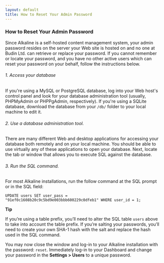 ```yaml
---
layout: default
title: How to Reset Your Admin Password
---
```


### How to Reset Your Admin Password

Since Alkaline is a self-hosted content management system, your admin password resides on the server your Web site is hosted on and no one at Budin Ltd. can retrieve or replace your password. If you cannot remember or locate your password, and you have no other active users which can reset your password on your behalf, follow the instructions below.

###### 1. Access your database

If you're using a MySQL or PostgreSQL database, log into your Web host's control panel and look for your database administration tool (usually, PHPMyAdmin or PHPPgAdmin, respectively). If you're using a SQLite database, download the database from your `/db/` folder to your local machine to edit it.

###### 2. Use a database administration tool.

There are many different Web and desktop applications for accessing your database both remotely and on your local machine. You should be able to use virtually any of these applications to open your database. Next, locate the tab or window that allows you to execute SQL against the database.

###### 3. Run the SQL command.

For most Alkaline installations, run the follow command at the SQL prompt or in the SQL field:

	UPDATE users SET user_pass = "91ef0c1608b20c9c5bd9e003bbb600229c0dfeb1" WHERE user_id = 1;


<div class="note">
	<strong>Tip</strong>
	<p>If you&#8217;re using a table prefix, you&#8217;ll need to alter the SQL table <code>users</code> above to take into account the table prefix. If you&#8217;re salting your passwords, you&#8217;ll need to create your own SHA-1 hash with the salt and replace the hash used in the SQL command.</p>
</div>

You may now close the window and log-in to your Alkaline installation with the password: `reset`. Immediately log-in to your Dashboard and change your password in the **Settings > Users** to a unique password.
